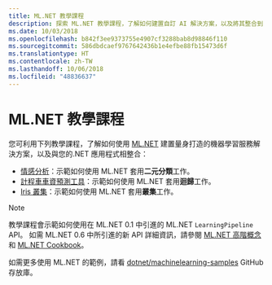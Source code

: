 ```yaml
---
title: ML.NET 教學課程
description: 探索 ML.NET 教學課程，了解如何建置自訂 AI 解決方案，以及將其整合到 .NET 應用程式。
ms.date: 10/03/2018
ms.openlocfilehash: b842f3ee9373755e4907cf3288bab8d98846f110
ms.sourcegitcommit: 586dbdcaef9767642436b1e4efbe88fb15473d6f
ms.translationtype: HT
ms.contentlocale: zh-TW
ms.lasthandoff: 10/06/2018
ms.locfileid: "48836637"
---
```

# <a name="mlnet-tutorials"></a>ML.NET 教學課程

您可利用下列教學課程，了解如何使用 [ML.NET](../index.md) 建置量身打造的機器學習服務解決方案，以及與您的.NET 應用程式相整合：

- [情感分析](sentiment-analysis.md)：示範如何使用 ML.NET 套用**二元分類**工作。
- [計程車車資預測工具](taxi-fare.md)：示範如何使用 ML.NET 套用**迴歸**工作。
- [Iris 叢集](iris-clustering.md)：示範如何使用 ML.NET 套用**叢集**工作。

> [!NOTE]
> 教學課程會示範如何使用在 ML.NET 0.1 中引進的 ML.NET `LearningPipeline` API。 如需 ML.NET 0.6 中所引進的新 API 詳細資訊，請參閱 [ML.NET 高階概念](https://github.com/dotnet/machinelearning/blob/master/docs/code/MlNetHighLevelConcepts.md)和 [ML.NET Cookbook](https://github.com/dotnet/machinelearning/blob/master/docs/code/MlNetCookBook.md)。

如需更多使用 ML.NET 的範例，請看 [dotnet/machinelearning-samples](https://github.com/dotnet/machinelearning-samples) GitHub 存放庫。
